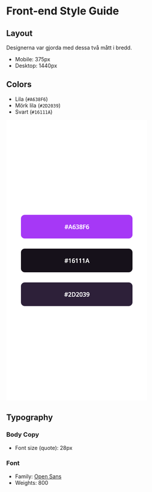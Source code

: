 # Front-end Style Guide

## Layout

Designerna var gjorda med dessa två mått i bredd.

- Mobile: 375px
- Desktop: 1440px

## Colors

- Lila (`#A638F6`)
- Mörk lila (`#2D2039`)
- Svart (`#16111A`)

![Se bild på färgerna här =>](./design/colors.png)

## Typography

### Body Copy

- Font size (quote): 28px

### Font

- Family: [Open Sans](https://fonts.google.com/specimen/Open+Sans)
- Weights: 800
